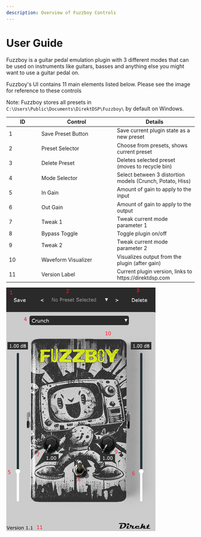 ```yaml
---
description: Overview of Fuzzboy Controls
---
```


# User Guide

Fuzzboy is a guitar pedal emulation plugin with 3 different modes that can be used on instruments like guitars, basses and anything else you might want to use a guitar pedal on.

Fuzzboy's UI contains 11 main elements listed below. Please see the image for reference to these controls

Note: Fuzzboy stores all presets in `C:\Users\Public\Documents\DirektDSP\Fuzzboy\` by default on Windows.

<table><thead><tr><th width="73">ID</th><th width="188">Control</th><th>Details</th></tr></thead><tbody><tr><td>1</td><td>Save Preset Button</td><td>Save current plugin state as a new preset</td></tr><tr><td>2</td><td>Preset Selector</td><td>Choose from presets, shows current preset</td></tr><tr><td>3</td><td>Delete Preset</td><td>Deletes selected preset (moves to recycle bin)</td></tr><tr><td>4</td><td>Mode Selector</td><td>Select between 3 distortion models (Crunch, Potato, Hiss)</td></tr><tr><td>5</td><td>In Gain</td><td>Amount of gain to apply to the input</td></tr><tr><td>6</td><td>Out Gain</td><td>Amount of gain to apply to the output</td></tr><tr><td>7</td><td>Tweak 1</td><td>Tweak current mode parameter 1</td></tr><tr><td>8</td><td>Bypass Toggle</td><td>Toggle plugin on/off</td></tr><tr><td>9</td><td>Tweak 2</td><td>Tweak current mode parameter 2</td></tr><tr><td>10</td><td>Waveform Visualizer</td><td>Visualizes output from the plugin (after gain)</td></tr><tr><td>11</td><td>Version Label</td><td>Current plugin version, links to https://direktdsp.com</td></tr></tbody></table>

![](<../.gitbook/assets/fuzzboy_ui_labeled.png>)
